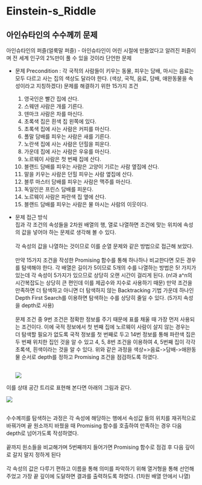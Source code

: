 # Einstein-s_Riddle
## 아인슈타인의 수수께끼 문제

아인슈타인의 퍼즐(얼룩말 퍼즐)
 	- 아인슈타인이 어린 시절에 만들었다고 알려진 퍼즐이며 전 세계 인구의 2%만이 풀 수 있을 것이라 단언한 문제

- 문제
	Precondition : 각 국적의 사람들이 키우는 동물, 피우는 담배, 마시는 음료는 모두 다르고 사는 집의 색상도 달라야 한다.
 (색상, 국적, 음료, 담배, 애완동물을 속성이라고 지칭하겠다)
  문제를 해결하기 위한 15가지 조건
	
  1. 영국인은 빨간 집에 산다.
	2. 스웨덴 사람은 개를 기른다.
	3. 덴마크 사람은 차를 마신다.
	4. 초록색 집은 흰색 집 왼쪽에 있다.
	5. 초록색 집에 사는 사람은 커피를 마신다.
	6. 폴말 담배를 피우는 사람은 새를 기른다.
	7. 노란색 집에 사는 사람은 던힐을 피운다.
	8. 가운데 집에 사는 사람은 우유를 마신다.
	9. 노르웨이 사람은 첫 번째 집에 산다.
	10. 블랜드 담배를 피우는 사람은 고양이 기르는 사람 옆집에 산다.
	11. 말을 키우는 사람은 던힐 피우는 사람 옆집에 산다.
	12. 블루 마스터 담배를 피우는 사람은 맥주를 마신다.
	13. 독일인은 프린스 담배를 피운다.
	14. 노르웨이 사람은 파란색 집 옆에 산다.
	15. 블랜드 담배를 피우는 사람은 물 마시는 사람의 이웃이다.

- 문제 접근 방식
	<br>집과 각 조건의 속성들을 2차원 배열의 행, 열로 나열하면 조건에 맞는 위치에 속성의 값을 넣어야 하는 문제로 생각해 볼 수 있다.</br>
 <br>각 속성의 값을 나열하는 것이므로 이를 순열 문제와 같은 방법으로 접근해 보았다.</br>
	<br>만약 15가지 조건을 작성한 Promising 함수를 통해 하나하나 비교한다면 모든 경우를 탐색해야 한다. 각 배열은 길이가 5이므로 5개의 수를 나열하는 방법은 5! 가지가 있는데 각 속성이 5가지가 있으므로 상당히 오랜 시간이 걸리게 된다. (n!과 a^n의 시간복잡도는 상당히 큰 편인데 이를 제곱수와 지수로 사용하기 때문)
	만약 조건을 만족하면 더 탐색하고 아니면 더 탐색하지 않는 Backtracking 기법 가운데 하나인 Depth First Search를 이용하면 탐색하는 수를 상당히 줄일 수 있다. (5가지 속성을 depth로 사용)</br> 
	<br>문제 조건 중 9번 조건은 정확한 정보를 주기 때문에 표를 채울 때 가장 먼저 사용되는 조건이다. 이에 국적 정보에서 첫 번째 집에 노르웨이 사람이 살지 않는 경우는 더 탐색할 필요가 없도록 국적 정보를 첫 번째로 두고 14번 정보를 통해 파란색 집은 두 번째 위치한 집인 것을 알 수 있고 4, 5, 8번 조건을 이용하여 4, 5번째 집이 각각 초록색, 흰색이라는 것을 알 수 있다. 위와 같은 과정을 색상=>음료->담배->애완동물 순서로 depth를 정하고 Promising 조건을 점검하도록 하였다.</br> <br>
  
  <p allign="center"><img src="https://user-images.githubusercontent.com/84065395/217197454-b6627510-a10d-450f-ada5-927b69b5f125.png"></p>


이를 상태 공간 트리로 표현해 본다면 아래의 그림과 같다.
  <p allign="center"><img src="https://user-images.githubusercontent.com/84065395/217198291-7ddebe3a-9f93-40a5-acf4-bc0c75c04e91.png"></p>


<br>수수께끼를 탐색하는 과정은 각 속성에 해당하는 행에서 속성값 들의 위치를 재귀적으로 바꿔가며 끝 원소까지 바꿨을 때 Promising 함수를 호출하여 만족하는 경우 다음 depth로 넘어가도록 작성하였다. </br>
<br>
끝까지 원소들을 비교해가며 5번째까지 들어가면 Promising 함수로 점검 후 다음 깊이로 갈지 말지 정하게 된다</br>
	<br>각 속성의 값은 다루기 편하고 이름을 통해 의미를 파악하기 위해 열거형을 통해 선언해 주었고 가장 끝 깊이에 도달하면 결과를 출력하도록 하였다. (1차원 배열 안에서 나열)
